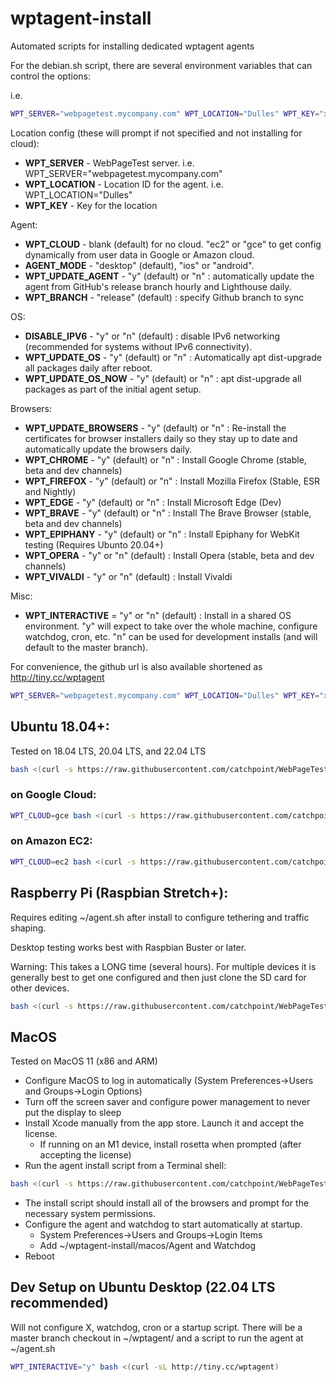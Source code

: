 # wptagent-install
Automated scripts for installing dedicated wptagent agents

For the debian.sh script, there are several environment variables that can control the options:

i.e.
```bash
WPT_SERVER="webpagetest.mycompany.com" WPT_LOCATION="Dulles" WPT_KEY="xxxSomeSecretKeyxxx" DISABLE_IPV6=y WPT_OPERA=y WPT_VIVALDI=y bash <(curl -s https://raw.githubusercontent.com/catchpoint/WebPageTest.agent-install/master/debian.sh)
```

Location config (these will prompt if not specified and not installing for cloud):
* **WPT_SERVER** - WebPageTest server. i.e. WPT_SERVER="webpagetest.mycompany.com"
* **WPT_LOCATION** - Location ID for the agent. i.e. WPT_LOCATION="Dulles"
* **WPT_KEY** - Key for the location

Agent:
* **WPT_CLOUD** - blank (default) for no cloud. "ec2" or "gce" to get config dynamically from user data in Google or Amazon cloud.
* **AGENT_MODE** - "desktop" (default), "ios" or "android".
* **WPT_UPDATE_AGENT** - "y" (default) or "n" : automatically update the agent from GitHub's release branch hourly and Lighthouse daily.
* **WPT_BRANCH** - "release" (default) : specify Github branch to sync

OS:
* **DISABLE_IPV6** - "y" or "n" (default) : disable IPv6 networking (recommended for systems without IPv6 connectivity).
* **WPT_UPDATE_OS** - "y" (default) or "n" : Automatically apt dist-upgrade all packages daily after reboot.
* **WPT_UPDATE_OS_NOW** - "y" (default) or "n" : apt dist-upgrade all packages as part of the initial agent setup.

Browsers:
* **WPT_UPDATE_BROWSERS** - "y" (default) or "n" : Re-install the certificates for browser installers daily so they stay up to date and automatically update the browsers daily.
* **WPT_CHROME** - "y" (default) or "n" : Install Google Chrome (stable, beta and dev channels)
* **WPT_FIREFOX** - "y" (default) or "n" : Install Mozilla Firefox (Stable, ESR and Nightly)
* **WPT_EDGE** - "y" (default) or "n" : Install Microsoft Edge (Dev)
* **WPT_BRAVE** - "y" (default) or "n" : Install The Brave Browser (stable, beta and dev channels)
* **WPT_EPIPHANY** - "y" (default) or "n" : Install Epiphany for WebKit testing (Requires Ubunto 20.04+)
* **WPT_OPERA** - "y" or "n" (default) : Install Opera (stable, beta and dev channels)
* **WPT_VIVALDI** - "y" or "n" (default) : Install Vivaldi

Misc:
* **WPT_INTERACTIVE** = "y" or "n" (default) : Install in a shared OS environment. "y" will expect to take over the whole machine, configure watchdog, cron, etc. "n" can be used for development installs (and will default to the master branch).

For convenience, the github url is also available shortened as http://tiny.cc/wptagent
```bash
WPT_SERVER="webpagetest.mycompany.com" WPT_LOCATION="Dulles" WPT_KEY="xxxSomeSecretKeyxxx" DISABLE_IPV6=y WPT_OPERA=y WPT_VIVALDI=y bash <(curl -sL http://tiny.cc/wptagent)
```

## Ubuntu 18.04+:
Tested on 18.04 LTS, 20.04 LTS, and 22.04 LTS

```bash
bash <(curl -s https://raw.githubusercontent.com/catchpoint/WebPageTest.agent-install/master/debian.sh)
```

### on Google Cloud:

```bash
WPT_CLOUD=gce bash <(curl -s https://raw.githubusercontent.com/catchpoint/WebPageTest.agent-install/master/debian.sh)
```

### on Amazon EC2:

```bash
WPT_CLOUD=ec2 bash <(curl -s https://raw.githubusercontent.com/catchpoint/WebPageTest.agent-install/master/debian.sh)
```

## Raspberry Pi (Raspbian Stretch+):
Requires editing ~/agent.sh after install to configure tethering and traffic shaping.

Desktop testing works best with Raspbian Buster or later.

Warning: This takes a LONG time (several hours).  For multiple devices it is generally best to get one configured and then just clone the SD card for other devices.

```bash
bash <(curl -s https://raw.githubusercontent.com/catchpoint/WebPageTest.agent-install/master/debian.sh)
```

## MacOS
Tested on MacOS 11 (x86 and ARM)

* Configure MacOS to log in automatically (System Preferences->Users and Groups->Login Options)
* Turn off the screen saver and configure power management to never put the display to sleep
* Install Xcode manually from the app store. Launch it and accept the license.
  * If running on an M1 device, install rosetta when prompted (after accepting the license)
* Run the agent install script from a Terminal shell:
```bash
bash <(curl -s https://raw.githubusercontent.com/catchpoint/WebPageTest.agent-install/refs/heads/master/macos.sh)
```
* The install script should install all of the browsers and prompt for the necessary system permissions.
* Configure the agent and watchdog to start automatically at startup.
  * System Preferences->Users and Groups->Login Items
  * Add ~/wptagent-install/macos/Agent and Watchdog
* Reboot

## Dev Setup on Ubuntu Desktop (22.04 LTS recommended)
Will not configure X, watchdog, cron or a startup script.  There will be a master branch checkout in ~/wptagent/ and a script to run the agent at ~/agent.sh

```bash
WPT_INTERACTIVE="y" bash <(curl -sL http://tiny.cc/wptagent)
```
